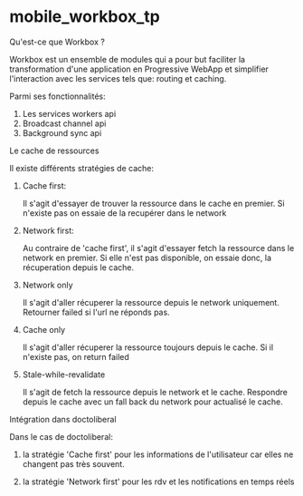 # mobile_workbox_tp

Qu'est-ce que Workbox ?

Workbox est un ensemble de modules qui a pour but faciliter la transformation d'une application en Progressive WebApp et simplifier l'interaction avec les services tels que: routing et caching.

Parmi ses fonctionnalités:

1. Les services workers api
2. Broadcast channel api
3. Background sync api


Le cache de ressources

Il existe différents stratégies de cache:

1. Cache first:

    Il s'agit d'essayer de trouver la ressource dans le cache en premier. Si n'existe pas
    on essaie de la recupérer dans le network

2. Network first:

    Au contraire de 'cache first', il s'agit d'essayer fetch la ressource dans le network en premier. Si elle n'est pas disponible, on essaie donc, la récuperation depuis le cache.

3. Network only

    Il s'agit d'aller récuperer la ressource depuis le network uniquement.
    Retourner failed si l'url ne réponds pas.

4. Cache only

    Il s'agit d'aller récuperer la ressource toujours depuis le cache. Si il n'existe pas, on return failed

5. Stale-while-revalidate

    Il s'agit de fetch la ressource depuis le network et le cache.
    Respondre depuis le cache avec un fall back du network pour actualisé le cache.


Intégration dans doctoliberal

Dans le cas de doctoliberal:

1. la stratégie 'Cache first' pour les informations de l'utilisateur car
elles ne changent pas très souvent.

2. la stratégie 'Network first' pour les rdv et les notifications en temps réels


